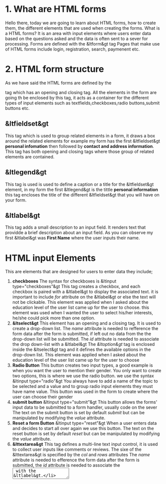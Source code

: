 # 1. What are HTML forms
Hello there, today we are going to learn about HTML forms, how to create them, the different elements that are used when creating the forms.
What is a HTML forms? It is an area with input elements where users enter data based on the questions asked and the data is often sent to a sever for processing.
Forms are defined with the &ltform&gt tag
Pages that make use of HTML forms include login, registration, search, paymenent etc.
# 2. HTML form structure
As we have said the HTML forms are defined by the <form> tag which has an opening and closing tag.
All the elements in the form are going th be enclosed by this tag, it acts as a container for the different types of input elements such as textfields,checkboxes,radio buttons,submit buttons etc.
## **&ltfieldset&gt** 
This tag which is used to group related elements in a form, it draws a box around the related elements for example my form has the first &ltfieldset&gt **personal infomation** then followed by **contact and address information**.
This tag has both opening and closing tags where those group of related elements are contained.
## **&ltlegend&gt**
This tag is used is used to define a caption or a title for the &ltfieldset&gt element, in my form the first &ltlegend&gt is the tittle **personal information**
this tag encloses the title of the different &ltfieldset&gt that you will have on your form.
## **&ltlabel&gt**
This tag adds a small description to an input field. It renders text that providde a brief description about an input field.
As you can observe my first &ltlabel&gt was **First Name** where the user inputs their name. 
# HTML input Elements
This are elements  that are designed for users to enter data they include;
1. **checkboxes**
   The syntax for checkboxes is &ltinput type="checkboxes"&gt
   This tag creates a checkbox, and each checkbox is paired with a &ltlabel&gt to display the associated text.
   it is important to include *for* attribute on the &ltlabel&gt or else the text will not be clickable.
   This element was applied when I asked about the education level of the user list came up for the user to choose.
   this element was used when I wanted the user to select his/her interests, he/she could pick more than one option.
3. **&ltselect&gt**
   This element has an opening and a closing tag. It is used to create a drop-down list.
   The *name* attribute is needed to refference the form data after the form is submitted, if left out no data from the the drop-down list will be submitted.
   The *id* attribute is needed to associate the drop down-list with a &ltlabel&gt
   The *&ltoption&gt* tag is enclosed inside the &ltselect&gt tag and it defines the available options in the drop-down list.
   This element was applied when I asked about the education level of the user list came up for the user to choose 
5. **Radio Button**
   This button creates two input types, a good example is when you want the user to mention their gender. You only want to create two options, this is where we use the radio    button.
   we use the syntax &ltinput type="radio"&gt
   You always have to add a name of the topic to be selected and a value and to group radio input elements they must have name value.
   This button was used in the form to create where the user can choose their gender
7. **submit button**
   &ltinput type="submit"&gt
   This button  allows the forms' input data to be submitted  to a form handler, usually code on the sever
   The text on the submit button is set by default *submit* but can be manipulated by modifying the *value* attribute.
8. **Reset a form Button**
   &ltinput type="reset"&gt
   When a user enters data and decides to start all over again we use this button.
   The text on the reset button is set by default *reset* but can be manipulated by modifying the *value* attribute.
9. **&lttextarea&gt**
   This tag defines a multi-line text input control, it is used to collect user inputs like comments or reviews.
   The sixe of the &lttextarea&gt is specified by the *col* and *rows* attributes
   The *name* attribute is needed to efference the form data after the form is submitted, the *id* attribute is needed to associate the <textarea> with the &ltlabel&gt.
   






